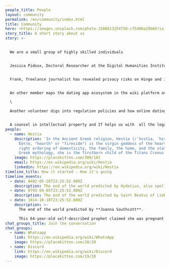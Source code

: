 ```yaml
---
people_title: People
layout: community
permalink: /en/community/index.html
title: Community
hero: <https://images.unsplash.com/photo-1588613254750-cf5d89a29b66?ixid=MnwxMjA3fDB8MHxwaG90by1wYWdlfHx8fGVufDB8fHx8&ixlib=rb-1.2.1&auto=format&fit=crop&w=1008&q=80>
story_title: A short story about us
story: >-
  

  We are a small group of highly skilled individuals


  Jessica Pidoux, Doctoral Researcher at the Digital Humanities Institute at École Polytechnique Fédérale de Lausanne works on revealing biases in Tinder's secretive matching algorithms. <https://jessicapidoux.info/>


  Frank, freelance journalist has revealed privacy risks on Hinge and is currently being messed around by Hinge, Bumble and Tinder having asked for his data <https://bit.ly/2J8mKOo> [](https://wiki.personaldata.io/wiki/User:Frandrews "User:Frandrews")


  An other member maps the dating app ecosystem in the wiki platform available thanks to our partner personaldata.io and delves into dating app patents.\

  \

  Another volunteer digs into regulation policies and how online dating interacts with collective practices and communities.


  A counsel in intellectual property and IT helps us with  all the legal facets.
people:
  - name: Hestia
    description: 'In the Ancient Greek religion, Hestia (/ˈhɛstiə, ˈhɛstʃə/; Greek:
      Ἑστία, "hearth" or "fireside") is the virgin goddess of the hearth, the
      right ordering of domesticity, the family, the home, and the state. In
      Greek mythology, she is the firstborn child of the Titans Cronus and Rhea'
    image: https://placekitten.com/300/182
    email: https://en.wikipedia.org/wiki/Hestia
    linkedin: https://en.wikipedia.org/wiki/Hestia
timeline_title: How it started - How it's going
timeline_events:
  - date: 0482-05-26T23:25:52.000Z
    description: The end of the world predicted by Hydatius, also spelled Idacius
  - date: 0793-04-05T23:25:52.000Z
    description: The end of the world predicted by Saint Beatus of Liébana
  - date: 1814-10-18T23:25:52.000Z
    description: >-
      The end of the world predicted by **Joanna Southcott**. 

      This 64-year-old self-described prophet claimed she was pregnant with the Christ child, and that he would be born on October 19, 1814. She died later that year having not delivered a child, and an autopsy proved she had not been pregnant.
chat_groups_title: Join the conversation
chat_groups:
  - name: Whatsapp
    link: https://en.wikipedia.org/wiki/WhatsApp
    image: https://placekitten.com/20/20
  - name: Discord
    link: https://en.wikipedia.org/wiki/Discord
    image: https://placekitten.com/19/20
---
```

